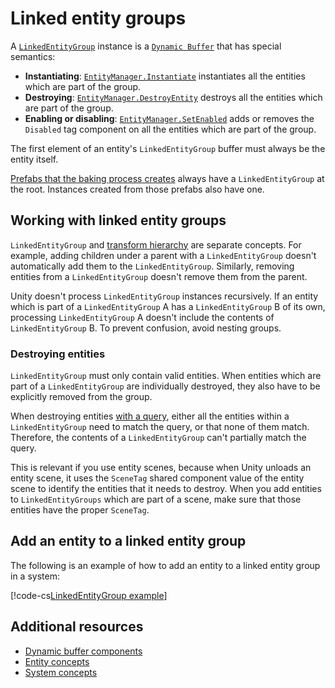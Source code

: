# Linked entity groups

A [`LinkedEntityGroup`](xref:Unity.Entities.LinkedEntityGroup) instance is a [`Dynamic Buffer`](components-buffer.md) that has special semantics:

* **Instantiating**: [`EntityManager.Instantiate`](xref:Unity.Entities.EntityManager.Instantiate*) instantiates all the entities which are part of the group.
* **Destroying**: [`EntityManager.DestroyEntity`](xref:Unity.Entities.EntityManager.DestroyEntity*) destroys all the entities which are part of the group.
* **Enabling or disabling**: [`EntityManager.SetEnabled`](xref:Unity.Entities.EntityManager.SetEnabled*) adds or removes the `Disabled` tag component on all the entities which are part of the group.

The first element of an entity's `LinkedEntityGroup` buffer must always be the entity itself.

[Prefabs that the baking process creates](baking-prefabs.md) always have a `LinkedEntityGroup` at the root. Instances created from those prefabs also have one.

## Working with linked entity groups

`LinkedEntityGroup` and [transform hierarchy](transforms-concepts.md#transform-hierarchy) are separate concepts. For example, adding children under a parent with a `LinkedEntityGroup` doesn't automatically add them to the `LinkedEntityGroup`. Similarly, removing entities from a `LinkedEntityGroup` doesn't remove them from the parent.

Unity doesn't process `LinkedEntityGroup` instances recursively. If an entity which is part of a `LinkedEntityGroup` A has a `LinkedEntityGroup` B of its own, processing `LinkedEntityGroup` A doesn't include the contents of `LinkedEntityGroup` B. To prevent confusion, avoid nesting groups.

### Destroying entities

`LinkedEntityGroup` must only contain valid entities. When entities which are part of a `LinkedEntityGroup` are individually destroyed, they also have to be explicitly removed from the group. 

When destroying entities [with a query](systems-entityquery-intro.md), either all the entities within a `LinkedEntityGroup` need to match the query, or that none of them match. Therefore, the contents of a `LinkedEntityGroup` can't partially match the query. 

This is relevant if you use entity scenes, because when Unity unloads an entity scene, it uses the `SceneTag` shared component value of the entity scene to identify the entities that it needs to destroy. When you add entities to `LinkedEntityGroups` which are part of a scene, make sure that those entities have the proper `SceneTag`.

## Add an entity to a linked entity group

The following is an example of how to add an entity to a linked entity group in a system:

[!code-cs[LinkedEntityGroup example](../DocCodeSamples.Tests/LinkedEntityGroupExample.cs#linked-entity-group)]        

## Additional resources
* [Dynamic buffer components](components-buffer.md)
* [Entity concepts](concepts-entities.md)
* [System concepts](concepts-systems.md)